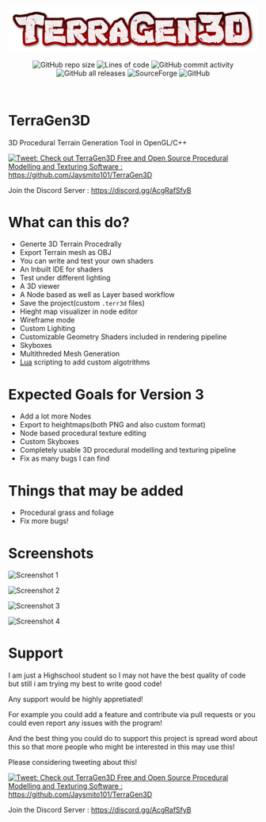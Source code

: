 <br/>
<p align="center">
    <img src="./resources/ReadmeHeader.png" border="0"></
</p>

<br/>
<p align="center">
  <img alt="GitHub repo size" src="https://img.shields.io/github/repo-size/Jaysmito101/TerraGen3D?style=for-the-badge">
  <img alt="Lines of code" src="https://img.shields.io/tokei/lines/github/Jaysmito101/TerraGen3D?style=for-the-badge">
  <img alt="GitHub commit activity" src="https://img.shields.io/github/commit-activity/w/Jaysmito101/TerraGen3D?style=for-the-badge">
    <br>
  <img alt="GitHub all releases" src="https://img.shields.io/github/downloads/Jaysmito101/TerraGen3D/total?label=Github%20Downloads&style=for-the-badge">
  <img alt="SourceForge" src="https://img.shields.io/sourceforge/dt/terragen3d?label=Source%20Forge%20Downloads&style=for-the-badge">
  <img alt="GitHub" src="https://img.shields.io/github/license/Jaysmito101/Terragen3D?style=for-the-badge">
  
</p>
<br/>


# TerraGen3D
3D Procedural Terrain Generation Tool in OpenGL/C++

<a href="https://ctt.ac/MX5_c"><img src="http://clicktotweet.com/img/tweet-graphic-4.png" alt="Tweet: Check out TerraGen3D Free and Open Source Procedural Modelling and Texturing Software : https://github.com/Jaysmito101/TerraGen3D" /></a>

Join the Discord Server : https://discord.gg/AcgRafSfyB

# What can this do?

* Generte 3D Terrain Procedrally
* Export Terrain mesh as OBJ
* You can write and test your own shaders
* An Inbuilt IDE for shaders
* Test under different lighting
* A 3D viewer
* A Node based as well as Layer based workflow
* Save the project(custom `.terr3d` files)
* Hieght map visualizer in node editor
* Wireframe mode
* Custom Lighiting
* Customizable Geometry Shaders included in rendering pipeline
* Skyboxes
* Multithreded Mesh Generation
* [Lua](https://www.lua.org/) scripting to add custom algotrithms

# Expected Goals for Version 3

* Add a lot more Nodes
* Export to heightmaps(both PNG and also custom format)
* Node based procedural texture editing
* Custom Skyboxes
* Completely usable 3D procedural modelling and texturing pipeline
* Fix as many bugs I can find

# Things that may be added

* Procedural grass and foliage
* Fix more bugs!

# Screenshots

![Screenshot 1](https://raw.githubusercontent.com/Jaysmito101/TerraGen3D/master/Screenshots/Screenshot%20(6).png)

![Screenshot 2](https://raw.githubusercontent.com/Jaysmito101/TerraGen3D/master/Screenshots/Screenshot%20(5).png)

![Screenshot 3](https://raw.githubusercontent.com/Jaysmito101/TerraGen3D/master/Screenshots/Screenshot%20(4).png)

![Screenshot 4](https://raw.githubusercontent.com/Jaysmito101/TerraGen3D/master/Screenshots/Screenshot%20(7).png)

# Support

I am just a Highschool student so I may not have the best quality of code but still i am trying my best to write good code!

Any support would be highly appretiated!

For example you could add a feature and contribute via pull requests or you could even report any issues with the program!

And the best thing you could do to support this project is spread word about this so that more people who might be interested in this may use this!

Please considering tweeting about this! 


<a href="https://ctt.ac/MX5_c"><img src="http://clicktotweet.com/img/tweet-graphic-4.png" alt="Tweet: Check out TerraGen3D Free and Open Source Procedural Modelling and Texturing Software : https://github.com/Jaysmito101/TerraGen3D" /></a>

Join the Discord Server : https://discord.gg/AcgRafSfyB
